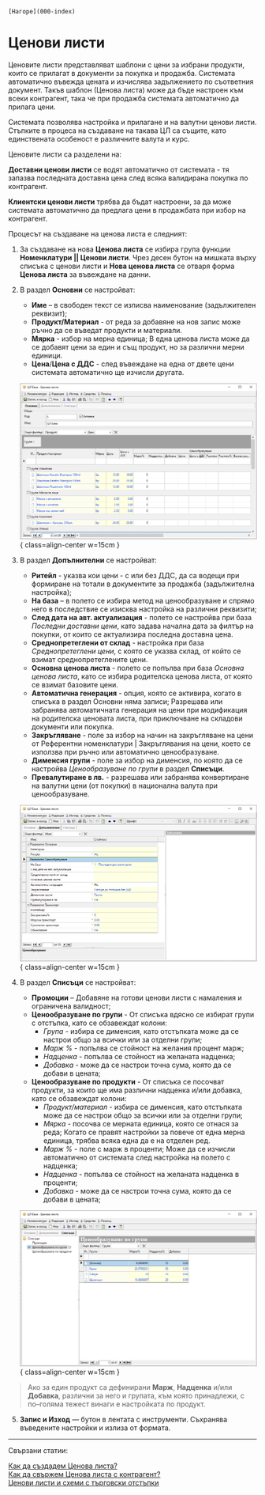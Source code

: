 ```{only} html
[Нагоре](000-index)
```

# Ценови листи

Ценовите листи представляват шаблони с цени за избрани продукти, които се прилагат в документи за покупка и продажба. Системата автоматично въвежда цената и изчислява задължението по съответния документ. Такъв шаблон (Ценова листа) може да бъде настроен към всеки контрагент, така че при продажба системата автоматично да прилага цени.

Системата позволява настройка и прилагане и на валутни ценови листи. Стъпките в процеса на създаване на такава ЦЛ са същите, като единствената особеност е различните валута и курс.

Ценовите листи са разделени на:

**Доставни ценови листи** се водят автоматично от системата - тя запазва последната доставна цена след всяка валидирана покупка по контрагент.

**Клиентски ценови листи** трябва да бъдат настроени, за да може системата автоматично да предлага цени в продажбата при избор на контрагент. 

Процесът на създаване на ценова листа е следният:

 1) За създаване на нова **Ценова листа** се избира група функции **Номенклатури || Ценови листи**. 
 Чрез десен бутон на мишката върху списъка с ценови листи и **Нова ценова листа** се отваря форма **Ценова листа** за въвеждане на данни.  

 2) В раздел **Основни** се настройват:
    - **Име** – в свободен текст се изписва наименование (задължителен реквизит);  
    - **Продукт/Материал** - от реда за добавяне на нов запис може ръчно да се въведат продукти и материали. 
    - **Мярка** - избор на мерна единица;
    В една ценова листа може да се добавят цени за един и същ продукт, но за различни мерни единици.
    - **Цена**/**Цена с ДДС** -  след въвеждане на една от двете цени системата автоматично ще изчисли другата.

    ![Форма за Ценови листи](905-price-list1.png){ class=align-center w=15cm }

3) В раздел **Допълнителни** се настройват:  
    - **Ритейл** - указва кои цени - с или без ДДС, да са водещи при формиране на тотали в документите за продажба (задължителна настройка);
    - **На база** – в полето се избира метод на ценообразуване и спрямо него в последствие се изисква настройка на различни реквизити;
    - **След дата на авт. актуализация** - полето се настройва при база *Последни доставни цени*, като задава начална дата за филтър на покупки, от които се актуализира последна доставна цена.  
    - **Среднопретеглени от склад** - настройка при база *Среднопретеглени цени*, с която се указва склад, от който се взимат среднопретеглените цени.
    - **Основна ценова листа** - полето се попълва при база *Основна ценова листа*, като се избира родителска ценова листа, от която се взимат базовите цени.  
    - **Автоматична генерация** - опция, която се активира, когато в списъка в раздел Основни няма записи; 
    Разрешава или забранява автоматичната генерация на цени при модификация на родителска ценовата листа, при приключване на складови документи или покупка.  
    - **Закръгляване** - поле за избор на начин на закръгляване на цени от Референтни номенклатури | Закръглявания на цени, което се използва при ръчно или автоматично ценообразуване.  
    - **Дименсия групи** - поле за избор на дименсия, по която да се настройва *Ценообразуване по групи* в раздел **Списъци**.
    - **Превалутиране в лв.** - разрешава или забранява конвертиране на валутни цени (от покупки) в национална валута при ценообразуване.  

    ![Ценообразуване](905-price-list2.png){ class=align-center w=15cm }

4) В раздел **Списъци** се настройват:
    - **Промоции** – Добавяне на готови ценови листи с намаления и ограничена валидност;    
    - **Ценообразуване по групи** - От списъка вдясно се избират групи с отстъпка, като се обзавеждат колони:   
        - *Група* - избира се дименсия, като отстъпката може да се настрои общо за всички или за отделни групи;
        - *Марж %* - попълва се стойност на желания процент марж;
        - *Надценка* - попълва се стойност на желаната надценка;
        - *Добавка* - може да се настрои точна сума, която да се добави в цената;
    - **Ценообразуване по продукти** - От списъка се посочват продукти, за които ще има различни надценка и/или добавка, като се обзавеждат колони:   
        - *Продукт/материал* - избира се дименсия, като отстъпката може да се настрои общо за всички или за отделни групи;
        - *Мярка* - посочва се мерната единица, която се отнася за реда; 
    Когато се правят настройки за повече от една мерна единица, трябва всяка една да е на отделен ред.   
        - *Марж %* - поле с марж в проценти;
    Може да се изчисли автоматично от системата след настройка на полето с надценка;
        - *Надценка* - попълва се стойност на желаната надценка в проценти;
        - *Добавка* - може да се настрои точна сума, която да се добави в цената;

    ![Ценообразуване](905-price-list3.png){ class=align-center w=15cm }  

> Ако за един продукт са дефинирани **Марж**, **Надценка** и/или **Добавка**, различни за него и групата, към която принадлежи, с по–голяма тежест винаги е настройката по продукт.

 5) **Запис и Изход** — бутон в лентата с инструменти. Съхранява въведените настройки и излиза от формата.

___
Свързани статии:

[Как да създадем Ценова листа?](https://www.unicontsoft.com/cms/node/14)  
[Как да свържем Ценова листа с контрагент?](https://www.unicontsoft.com/cms/node/67)  
[Ценови листи и схеми с търговски отстъпки](https://docs.unicontsoft.com/blog/20240522-price-lists-and-discount-schemes.html)